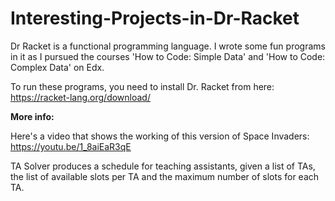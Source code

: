 # Interesting-Projects-in-Dr-Racket
Dr Racket is a functional programming language. I wrote some fun programs in it as I pursued the courses 'How to Code: Simple Data' and 'How to Code: Complex Data' on Edx.

To run these programs, you need to install Dr. Racket from here: https://racket-lang.org/download/

<b> More info:</b>

Here's a video that shows the working of this version of Space Invaders: https://youtu.be/1_8aiEaR3qE

TA Solver produces a schedule for teaching assistants, given a list of TAs, the list of available slots per TA and the maximum number of slots for each TA. 

